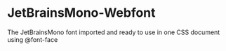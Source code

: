 # JetBrainsMono-Webfont
The JetBrainsMono font imported and ready to use in one CSS document using @font-face

